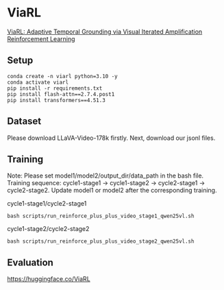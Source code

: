 # ViaRL
[ViaRL: Adaptive Temporal Grounding via Visual Iterated Amplification Reinforcement Learning](https://arxiv.org/abs/2505.15447)


## Setup
```
conda create -n viarl python=3.10 -y
conda activate viarl
pip install -r requirements.txt
pip install flash-attn==2.7.4.post1
pip install transformers==4.51.3
```

## Dataset
Please download LLaVA-Video-178k firstly. Next, download our jsonl files.

## Training
Note: Please set model1/model2/output_dir/data_path in the bash file. 
Training sequence: cycle1-stage1 -> cycle1-stage2 -> cycle2-stage1 -> cycle2-stage2.
Update model1 or model2 after the corresponding training.

cycle1-stage1/cycle2-stage1
```
bash scripts/run_reinforce_plus_plus_video_stage1_qwen25vl.sh
```

cycle1-stage2/cycle2-stage2
```
bash scripts/run_reinforce_plus_plus_video_stage2_qwen25vl.sh
```


## Evaluation
https://huggingface.co/ViaRL
